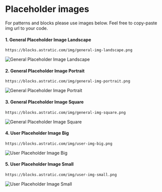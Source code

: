 # Placeholder images

For patterns and blocks please use images below. Feel free to copy-paste img url to your code.

#### 1. General Placeholder Image Landscape
`https://blocks.astratic.com/img/general-img-landscape.png`

![General Placeholder Image Landscape](/img/general-img-landscape.png)

#### 2. General Placeholder Image Portrait
`https://blocks.astratic.com/img/general-img-portrait.png`

![General Placeholder Image Portrait](/img/general-img-portrait.png)

#### 3. General Placeholder Image Square
`https://blocks.astratic.com/img/general-img-square.png`

![General Placeholder Image Square](/img/general-img-square.png)

#### 4. User Placeholder Image Big
`https://blocks.astratic.com/img/user-img-big.png`

![User Placeholder Image Big](/img/user-img-big.png)

#### 5. User Placeholder Image Small
`https://blocks.astratic.com/img/user-img-small.png`

![User Placeholder Image Small](/img/user-img-small.png)
